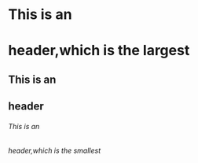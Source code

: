 # This is an <h1> header,which is the largest
## This is an <h2> header
###### This is an <h6> header,which is the smallest
